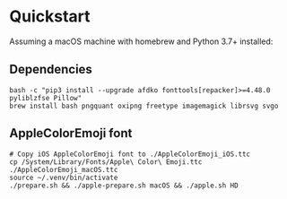 # Quickstart

Assuming a macOS machine with homebrew and Python 3.7+ installed:

## Dependencies

```
bash -c "pip3 install --upgrade afdko fonttools[repacker]>=4.48.0 pyliblzfse Pillow"
brew install bash pngquant oxipng freetype imagemagick librsvg svgo
```

## AppleColorEmoji font

```
# Copy iOS AppleColorEmoji font to ./AppleColorEmoji_iOS.ttc
cp /System/Library/Fonts/Apple\ Color\ Emoji.ttc ./AppleColorEmoji_macOS.ttc
source ~/.venv/bin/activate
./prepare.sh && ./apple-prepare.sh macOS && ./apple.sh HD
```
